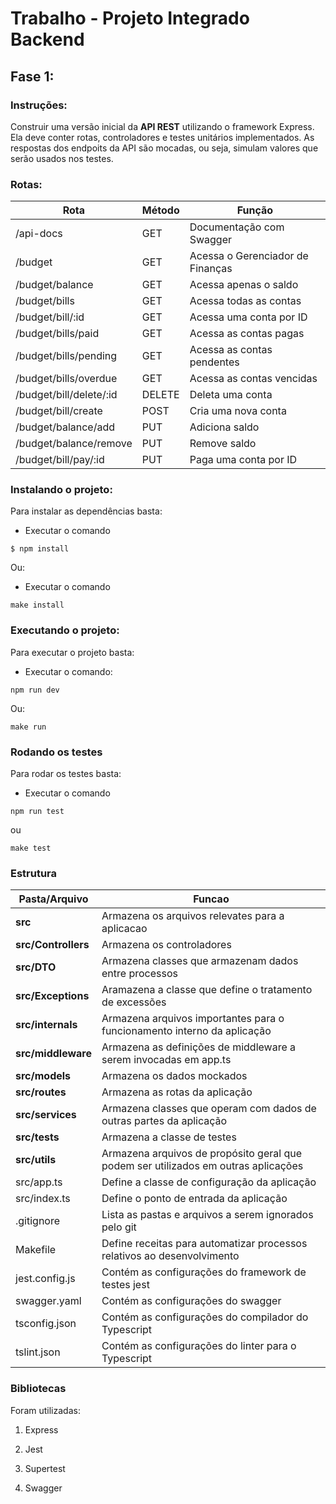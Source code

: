 # Trabalho - Projeto Integrado Backend

## Fase 1:

### Instruções:

Construir uma versão inicial da **API REST** utilizando o framework Express. Ela deve conter rotas, controladores e testes unitários implementados. As respostas dos endpoits da API são mocadas, ou seja, simulam valores que serão usados nos testes.

### Rotas:

| Rota                    | Método | Função                           |
|-------------------------|--------|----------------------------------|
| /api-docs               | GET    | Documentação com Swagger 	      |
| /budget                 | GET    | Acessa o Gerenciador de Finanças |
| /budget/balance         | GET    | Acessa apenas o saldo            |
| /budget/bills           | GET    | Acessa todas as contas           |
| /budget/bill/:id        | GET    | Acessa uma conta por ID          |
| /budget/bills/paid      | GET    | Acessa as contas pagas           |
| /budget/bills/pending   | GET    | Acessa as contas pendentes       |
| /budget/bills/overdue   | GET    | Acessa as contas vencidas        |
| /budget/bill/delete/:id | DELETE | Deleta uma conta                 |
| /budget/bill/create     | POST   | Cria uma nova conta              |
| /budget/balance/add     | PUT    | Adiciona saldo                   |
| /budget/balance/remove  | PUT    | Remove saldo                     |
| /budget/bill/pay/:id    | PUT    | Paga uma conta por ID            |

### Instalando o projeto:

Para instalar as dependências basta:

- Executar o comando 

```
$ npm install
```

Ou:

- Executar o comando

```
make install
```

### Executando o projeto:

Para executar o projeto basta:

- Executar o comando:

```
npm run dev
```

Ou:

```
make run
```

### Rodando os testes

Para rodar os testes basta:

- Executar o comando 

```
npm run test
```

ou 

```
make test
```

### Estrutura 

| Pasta/Arquivo       | Funcao                                               |     
|---------------------|------------------------------------------------------|
| **src**             |  Armazena os arquivos relevates para a aplicacao     |         
| **src/Controllers** | Armazena os controladores                            |         
| **src/DTO**         | Armazena classes que armazenam dados entre processos |        
| **src/Exceptions**  | Aramazena a classe que define o tratamento de excessões                                            |        
| **src/internals**     | Armazena arquivos importantes para o funcionamento interno da aplicação                                                     |         
| **src/middleware** | Armazena as definições de middleware a serem invocadas em app.ts |         
| **src/models**| Armazena os dados mockados                                 |         
| **src/routes** | Armazena as rotas da aplicação |         
| **src/services** | Armazena classes que operam com dados de outras partes da aplicação |         
| **src/tests** | Armazena a classe de testes|         
| **src/utils** | Armazena arquivos de propósito geral que podem ser utilizados em outras aplicações |         
| src/app.ts | Define a classe de configuração da aplicação |         
| src/index.ts | Define o ponto de entrada da aplicação |         
| .gitignore | Lista as pastas e arquivos a serem ignorados pelo git |         
| Makefile | Define receitas para automatizar processos relativos ao desenvolvimento |         
| jest.config.js | Contém as configurações do framework de testes jest |         
| swagger.yaml | Contém as configurações do swagger |         
| tsconfig.json | Contém as configurações do compilador do Typescript |         
| tslint.json | Contém as configurações do linter para o Typescript |         


### Bibliotecas

Foram utilizadas: 

1. Express 

2. Jest

3. Supertest

4. Swagger
